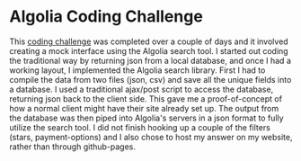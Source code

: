 # Algolia Coding Challenge
This [coding challenge](https://github.com/algolia/solutions-hiring-assignment) was completed over a couple of days and it involved creating a mock interface using the Algolia search tool. I started out coding the traditional way by returning json from a local database, and once I had a working layout, I implemented the Algolia search library. First I had to compile the data from two files (json, csv) and save all the unique fields into a database. I used a traditional ajax/post script to access the database, returning json back to the client side. This gave me a proof-of-concept of how a normal client might have their site already set up. The output from the database was then piped into Algolia's servers in a json format to fully utilize the search tool. I did not finish hooking up a couple of the filters (stars, payment-options) and I also chose to host my answer on my website, rather than through github-pages.

